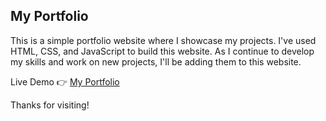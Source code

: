 ## My Portfolio
This is a simple portfolio website where I showcase my projects. I've used HTML, CSS, and JavaScript to build this website. As I continue to develop my skills and work on new projects, I'll be adding them to this website.



Live Demo 👉 [My Portfolio](https://my-portfolio-nilooban.vercel.app/) 


Thanks for visiting!
